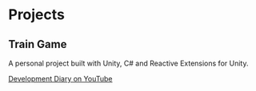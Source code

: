 Projects
========

Train Game
----------

A personal project built with Unity, C# and Reactive Extensions for Unity.

[Development Diary on YouTube](https://www.youtube.com/watch?v=8jRmDebvIoY)
